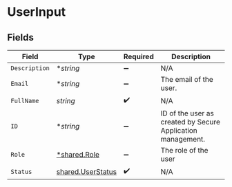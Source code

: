 # UserInput


## Fields

| Field                                                       | Type                                                        | Required                                                    | Description                                                 |
| ----------------------------------------------------------- | ----------------------------------------------------------- | ----------------------------------------------------------- | ----------------------------------------------------------- |
| `Description`                                               | **string*                                                   | :heavy_minus_sign:                                          | N/A                                                         |
| `Email`                                                     | **string*                                                   | :heavy_minus_sign:                                          | The email of the user.                                      |
| `FullName`                                                  | *string*                                                    | :heavy_check_mark:                                          | N/A                                                         |
| `ID`                                                        | **string*                                                   | :heavy_minus_sign:                                          | ID of the user as created by Secure Application management. |
| `Role`                                                      | [*shared.Role](../../models/shared/role.md)                 | :heavy_minus_sign:                                          | The role of the user                                        |
| `Status`                                                    | [shared.UserStatus](../../models/shared/userstatus.md)      | :heavy_check_mark:                                          | N/A                                                         |